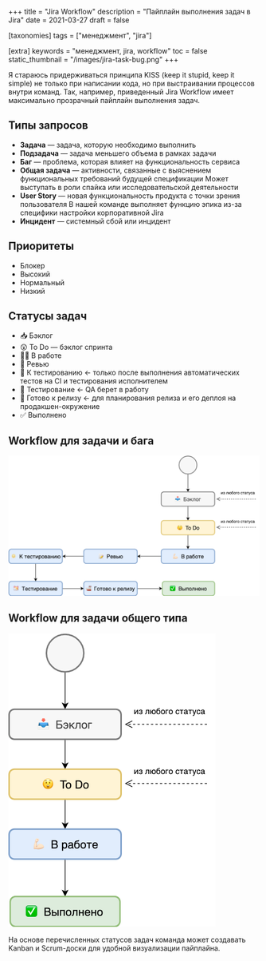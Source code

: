 +++
title = "Jira Workflow"
description = "Пайплайн выполнения задач в Jira"
date = 2021-03-27
draft = false

[taxonomies]
tags = ["менеджмент", "jira"]

[extra]
keywords = "менеджмент, jira, workflow"
toc = false
static_thumbnail = "/images/jira-task-bug.png"
+++

Я стараюсь придерживаться принципа KISS (keep it stupid, keep it simple) не только при написании кода,
но при выстраивании процессов внутри команд. Так, например, приведенный Jira Workflow имеет
максимально прозрачный пайплайн выполнения задач.

## Типы запросов

- **Задача** — задача, которую необходимо выполнить
- **Подзадача** — задача меньшего объема в рамках задачи
- **Баг** — проблема, которая влияет на функциональность сервиса
- **Общая задача** — активности, связанные с выяснением функциональных требований будущей спецификации
  Может выступать в роли спайка или исследовательской деятельности
- **User Story** — новая функциональность продукта с точки зрения пользователя
  В нашей команде выполняет функцию эпика из-за специфики настройки корпоративной Jira
- **Инцидент** — системный сбой или инцидент

## Приоритеты

- Блокер
- Высокий
- Нормальный
- Низкий

## Статусы задач

- 📥 Бэклог
- 😲 To Do — бэклог спринта
- 💪🏻 В работе
- 📝 Ревью
- 🔅 К тестированию ← только после выполнения автоматических тестов на CI и тестирования исполнителем
- 🐹 Тестирование ← QA берет в работу
- 🚢 Готово к релизу ← для планирования релиза и его деплоя на продакшен-окружение
- ✅ Выполнено

## Workflow для задачи и бага

![Workflow для задачи и бага](/images/jira-task-bug.png)

## Workflow для задачи общего типа

![Workflow для задачи общего типа](/images/jira-task.png)

На основе перечисленных статусов задач команда может создавать Kanban и Scrum-доски для удобной
визуализации пайплайна.
